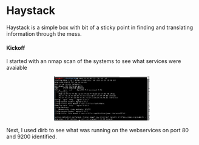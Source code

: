 # Haystack
Haystack is a simple box with bit of a sticky point in finding and translating information through the mess. 

#### Kickoff
I started with an nmap scan of the systems to see what services were avaiable

<p align="center"> 
<img src="https://raw.githubusercontent.com/johnnymedina/HacktheBox/master/Haystack/1-nmap.png" width="50%">
</p>

Next, I used dirb to see what was running on the webservices on port 80 and 9200 identified. 


